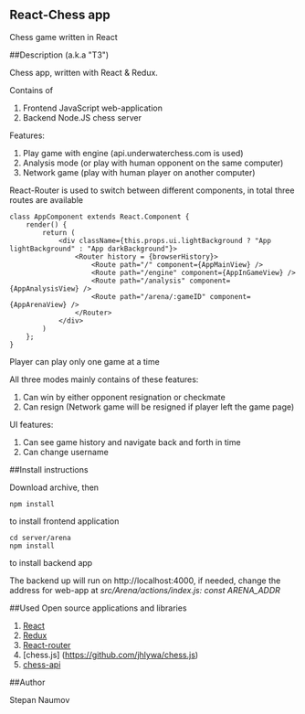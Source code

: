 ## React-Chess app

Chess game written in React

##Description (a.k.a "ТЗ")

Chess app, written with React & Redux. 

Contains of 

1. Frontend JavaScript web-application
2. Backend Node.JS chess server

Features:

1. Play game with engine (api.underwaterchess.com is used)
2. Analysis mode (or play with human opponent on the same computer)
3. Network game (play with human player on another computer) 

React-Router is used to switch between different components, in total three routes are available

```
class AppComponent extends React.Component {
    render() {
        return (
            <div className={this.props.ui.lightBackground ? "App lightBackground" : "App darkBackground"}>
                <Router history = {browserHistory}>
                    <Route path="/" component={AppMainView} />
                    <Route path="/engine" component={AppInGameView} />
                    <Route path="/analysis" component={AppAnalysisView} />
                    <Route path="/arena/:gameID" component={AppArenaView} />
                </Router>
            </div>
        )
    };
}
```

Player can play only one game at a time

All three modes mainly contains of these features:

1. Can win by either opponent resignation or checkmate
2. Can resign (Network game will be resigned if player left the game page)


UI features:

1. Can see game history and navigate back and forth in time
2. Can change username

##Install instructions

Download archive, then

`npm install`

to install frontend application

```
cd server/arena
npm install 
```

to install backend app

The backend up will run on http://localhost:4000, if needed, change the address for web-app at *src/Arena/actions/index.js: const ARENA_ADDR*

##Used Open source applications and libraries

1. [React](https://facebook.github.io/react/)
2. [Redux](http://redux.js.org)
3. [React-router](https://github.com/ReactTraining/react-router)
4. [chess.js] (https://github.com/jhlywa/chess.js)
5. [chess-api](https://github.com/ncksllvn/chess-api)

##Author

Stepan Naumov

